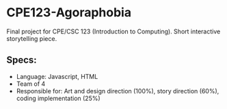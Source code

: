 # CPE123-Agoraphobia
Final project for CPE/CSC 123 (Introduction to Computing). Short interactive storytelling piece.

## Specs:
- Language: Javascript, HTML
- Team of 4
- Responsible for: Art and design direction (100%), story direction (60%), coding implementation (25%)
